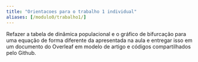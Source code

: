 ```yaml
---
title: "Orientacoes para o trabalho 1 individual"
aliases: [/modulo0/trabalho1/]
---
```


Refazer a tabela de dinâmica populacional e o gráfico de bifurcação para uma equação de forma diferente da apresentada na aula e entregar isso em um documento do Overleaf em modelo de artigo e códigos compartilhados pelo Github.
